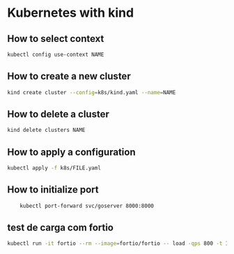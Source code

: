 # Kubernetes with kind

## How to select context 

```bash
kubectl config use-context NAME
```

## How to create a new cluster
    
```bash
kind create cluster --config=k8s/kind.yaml --name=NAME
```

## How to delete a cluster

```bash
kind delete clusters NAME
```

## How to apply a configuration

```bash
kubectl apply -f k8s/FILE.yaml
```

## How to initialize port 
    
```bash
    kubectl port-forward svc/goserver 8000:8000
```

## test de carga com fortio
    
```bash
kubectl run -it fortio --rm --image=fortio/fortio -- load -qps 800 -t 120s -c 70 "http://goserver:8000/healthz"
```